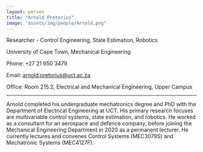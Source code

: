 ```yaml
---
layout: person
title: "Arnold Pretorius"
image: "assets/img/people/Arnold.png"
---
```


Researcher - Control Engineering, State Estimation, Robotics

University of Cape Town, Mechanical Engineering

Phone: +27 21 650 3479

Email: arnold.pretorius@uct.ac.za

Office: Room 215.2, Electrical and Mechanical Engineering, Upper Campus


---

Arnold completed his undergraduate mechatronics degree and PhD with the Department of Electrical Engineering at UCT. His primary research focuses are multivariable control systems, state estimation, and robotics. He worked as a consultant for an aerospace and defence company, before joining the Mechanical Engineering Department in 2020 as a permanent lecturer. He currently lectures and convenes Control Systems (MEC3079S) and Mechatronic Systems (MEC4127F).
